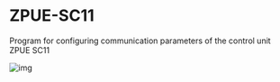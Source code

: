 # ZPUE-SC11
Program for configuring communication parameters of the control unit ZPUE SC11

![img](https://user-images.githubusercontent.com/101360392/158754906-4d895f91-16e0-46b0-922c-fd7af5ee0127.png)
